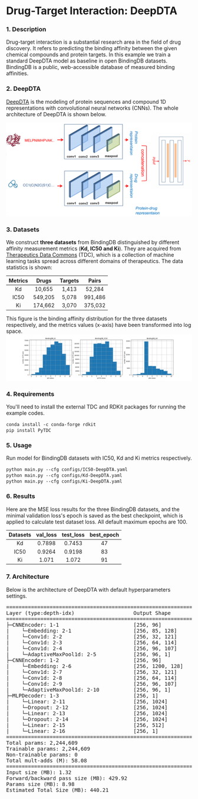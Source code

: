 # Drug-Target Interaction: DeepDTA

### 1. Description
Drug-target interaction is a substantial research area in the field of drug discovery. It refers to predicting the binding
affinity between the given chemical compounds and protein targets. In this example we train a standard DeepDTA model as
baseline in open BindingDB datasets. BindingDB is a public, web-accessible database of measured binding affinities.

### 2. DeepDTA
[DeepDTA](https://academic.oup.com/bioinformatics/article/34/17/i821/5093245) is the modeling of protein sequences and compound 1D
representations with convolutional neural networks (CNNs). The whole architecture of DeepDTA is shown below.

![DeepDTA](figures/deepdta.png)

### 3. Datasets
We construct **three datasets** from BindingDB distinguished by different affinity measurement metrics
(**Kd, IC50 and Ki**). They are acquired from [Therapeutics Data Commons](https://tdcommons.ai/) (TDC), which is a collection of machine learning
tasks spread across different domains of therapeutics. The data statistics is shown:

|  Metrics   | Drugs | Targets | Pairs |
|  :----:  | :----:  |   :----:  | :----:  |
| Kd  | 10,655 | 1,413 | 52,284 |
| IC50  | 549,205 | 5,078 | 991,486 |
| Ki | 174,662 | 3,070 | 375,032 |

This figure is the binding affinity distribution for the three datasets respectively, and the metrics values (x-axis) have been transformed into
log space.
![Binding affinity distribution](figures/bindingdb.jpg)

### 4. Requirements
You'll need to install the external TDC and RDKit packages for running the example codes.

```
conda install -c conda-forge rdkit
pip install PyTDC
```

### 5. Usage
Run model for BindingDB datasets with IC50, Kd and Ki metrics respectively.
```
python main.py --cfg configs/IC50-DeepDTA.yaml
python main.py --cfg configs/Kd-DeepDTA.yaml
python main.py --cfg configs/Ki-DeepDTA.yaml
```

### 6. Results
Here are the MSE loss results for the three BindingDB datasets, and the minimal validation loss's epoch is saved as the
best checkpoint, which is applied to calculate test dataset loss. All default maximum epochs are 100.

|  Datasets   | val_loss | test_loss | best_epoch |
|  :----:  | :----:  |   :----:  | :----:  |
| Kd  | 0.7898 | 0.7453 | 47 |
| IC50  | 0.9264 | 0.9198 | 83 |
| Ki | 1.071 | 1.072 | 91 |

### 7. Architecture
Below is the architecture of DeepDTA with default hyperparameters settings.

<pre>
==========================================================================================
Layer (type:depth-idx)                   Output Shape              Param #
==========================================================================================
├─CNNEncoder: 1-1                        [256, 96]                 --
|    └─Embedding: 2-1                    [256, 85, 128]            8,320
|    └─Conv1d: 2-2                       [256, 32, 121]            21,792
|    └─Conv1d: 2-3                       [256, 64, 114]            16,448
|    └─Conv1d: 2-4                       [256, 96, 107]            49,248
|    └─AdaptiveMaxPool1d: 2-5            [256, 96, 1]              --
├─CNNEncoder: 1-2                        [256, 96]                 --
|    └─Embedding: 2-6                    [256, 1200, 128]          3,328
|    └─Conv1d: 2-7                       [256, 32, 121]            307,232
|    └─Conv1d: 2-8                       [256, 64, 114]            16,448
|    └─Conv1d: 2-9                       [256, 96, 107]            49,248
|    └─AdaptiveMaxPool1d: 2-10           [256, 96, 1]              --
├─MLPDecoder: 1-3                        [256, 1]                  --
|    └─Linear: 2-11                      [256, 1024]               197,632
|    └─Dropout: 2-12                     [256, 1024]               --
|    └─Linear: 2-13                      [256, 1024]               1,049,600
|    └─Dropout: 2-14                     [256, 1024]               --
|    └─Linear: 2-15                      [256, 512]                524,800
|    └─Linear: 2-16                      [256, 1]                  513
==========================================================================================
Total params: 2,244,609
Trainable params: 2,244,609
Non-trainable params: 0
Total mult-adds (M): 58.08
==========================================================================================
Input size (MB): 1.32
Forward/backward pass size (MB): 429.92
Params size (MB): 8.98
Estimated Total Size (MB): 440.21
